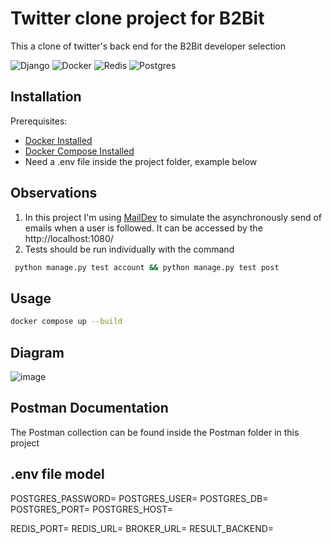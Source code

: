 # Twitter clone project for B2Bit

This a clone of twitter's back end for the B2Bit developer selection

![Django](https://img.shields.io/badge/django-%23092E20.svg?style=for-the-badge&logo=django&logoColor=white) ![Docker](https://img.shields.io/badge/docker-%230db7ed.svg?style=for-the-badge&logo=docker&logoColor=white) ![Redis](https://img.shields.io/badge/redis-%23DD0031.svg?style=for-the-badge&logo=redis&logoColor=white) ![Postgres](https://img.shields.io/badge/postgres-%23316192.svg?style=for-the-badge&logo=postgresql&logoColor=white)

## Installation
Prerequisites:
* [Docker Installed](https://docs.docker.com/get-started/get-docker/)
* [Docker Compose Installed](https://docs.docker.com/compose/install/)
* Need a .env file inside the project folder, example below

## Observations
1. In this project I'm using [MailDev](https://github.com/maildev/maildev) to simulate the asynchronously send of emails when a user is followed. It can be accessed by the http://localhost:1080/
2. Tests should be run individually with the command
```bash
 python manage.py test account && python manage.py test post
```
## Usage

```bash
docker compose up --build
```
## Diagram
![image](https://i.imgur.com/cflqmd0.png)

## Postman Documentation
The Postman collection can be found inside the Postman folder in this project

## .env file model
POSTGRES_PASSWORD=
POSTGRES_USER=
POSTGRES_DB=
POSTGRES_PORT=
POSTGRES_HOST=

REDIS_PORT=
REDIS_URL=
BROKER_URL=
RESULT_BACKEND=

